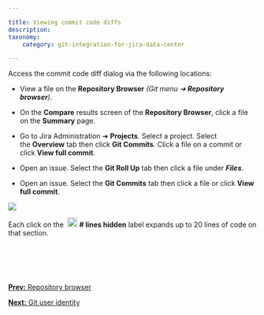 ```yaml
---

title: Viewing commit code diffs
description:
taxonomy:
    category: git-integration-for-jira-data-center

---
```

Access the commit code diff dialog via the following locations:

*   View a file on the **Repository Browser** _(Git menu ➜ **Repository browser**)_.

*   On the **Compare** results screen of the **Repository Browser**, click a file on the **Summary** page.

*   Go to Jira Administration ➜ **Projects**. Select a project. Select the **Overview** tab then click **Git Commits**. Click a file on a commit or click **View full commit**.

*   Open an issue. Select the **Git Roll Up** tab then click a file under _**Files**_.

*   Open an issue. Select the **Git Commits** tab then click a file or click **View full commit**.


![](https://bigbrassband.atlassian.net/wiki/download/thumbnails/1930398768/git-for-jira-view-code-diffs.png?version=1&modificationDate=1630642905619&cacheVersion=1&api=v2&width=680&height=572)

Each click on the  <img src='/wp-content/uploads/gij-hidden-lines-icon.png' width=20 height=20 /> **\# lines hidden** label expands up to 20 lines of code on that section.

<p>&nbsp;</p>

<br>
<br>

[**Prev:** Repository browser](/git-integration-for-jira-data-center/repository-browser-gij-self-managed)

[**Next:** Git user identity](/git-integration-for-jira-data-center/git-user-identity-gij-self-managed)


